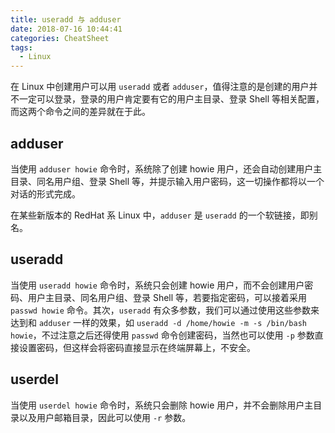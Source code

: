 ```yaml
---
title: useradd 与 adduser
date: 2018-07-16 10:44:41
categories: CheatSheet
tags:
  - Linux
---
```


在 Linux 中创建用户可以用 `useradd` 或者 `adduser`，值得注意的是创建的用户并不一定可以登录，登录的用户肯定要有它的用户主目录、登录 Shell 等相关配置，而这两个命令之间的差异就在于此。

## adduser

当使用 `adduser howie` 命令时，系统除了创建 howie 用户，还会自动创建用户主目录、同名用户组、登录 Shell 等，并提示输入用户密码，这一切操作都将以一个对话的形式完成。

在某些新版本的 RedHat 系 Linux 中，`adduser` 是 `useradd` 的一个软链接，即别名。

## useradd

当使用 `useradd howie` 命令时，系统只会创建 howie 用户，而不会创建用户密码、用户主目录、同名用户组、登录 Shell 等，若要指定密码，可以接着采用 `passwd howie` 命令。其次，`useradd` 有众多参数，我们可以通过使用这些参数来达到和 `adduser` 一样的效果，如 `useradd -d /home/howie -m -s /bin/bash howie`，不过注意之后还得使用 `passwd` 命令创建密码，当然也可以使用 `-p` 参数直接设置密码，但这样会将密码直接显示在终端屏幕上，不安全。

## userdel

当使用 `userdel howie` 命令时，系统只会删除 howie 用户，并不会删除用户主目录以及用户邮箱目录，因此可以使用 `-r` 参数。
